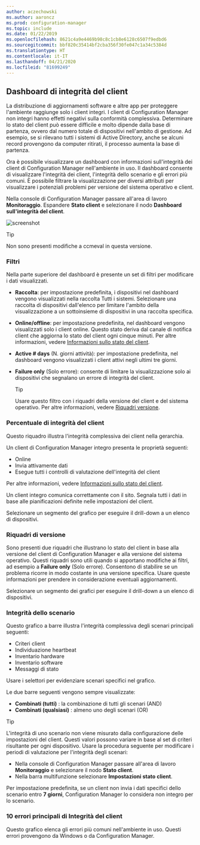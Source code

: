```yaml
---
author: aczechowski
ms.author: aaroncz
ms.prod: configuration-manager
ms.topic: include
ms.date: 01/22/2019
ms.openlocfilehash: 8621c4a9e4469b98c8c1cb8e6128c6507f9edbd6
ms.sourcegitcommit: bbf820c35414bf2cba356f30fe047c1a34c5384d
ms.translationtype: HT
ms.contentlocale: it-IT
ms.lasthandoff: 04/21/2020
ms.locfileid: "81699249"
---
```

## <a name="client-health-dashboard"></a><a name="bkmk_health"></a> Dashboard di integrità del client
<!--3599209-->

La distribuzione di aggiornamenti software e altre app per proteggere l'ambiente raggiunge solo i client integri. I client di Configuration Manager non integri hanno effetti negativi sulla conformità complessiva. Determinare lo stato del client può essere difficile e molto dipende dalla base di partenza, ovvero dal numero totale di dispositivi nell'ambito di gestione. Ad esempio, se si rilevano tutti i sistemi di Active Directory, anche se alcuni record provengono da computer ritirati, il processo aumenta la base di partenza. 

Ora è possibile visualizzare un dashboard con informazioni sull'integrità dei client di Configuration Manager nell'ambiente in uso. Il dashboard consente di visualizzare l'integrità dei client, l'integrità dello scenario e gli errori più comuni. È possibile filtrare la visualizzazione per diversi attributi per visualizzare i potenziali problemi per versione del sistema operativo e client. 

Nella console di Configuration Manager passare all'area di lavoro **Monitoraggio**. Espandere **Stato client** e selezionare il nodo **Dashboard sull'integrità del client**. 

![screenshot](../../media/3599209-client-health-dashboard.png)

> [!Tip]  
> Non sono presenti modifiche a ccmeval in questa versione.  


### <a name="filters"></a>Filtri

Nella parte superiore del dashboard è presente un set di filtri per modificare i dati visualizzati.

- **Raccolta**: per impostazione predefinita, i dispositivi nel dashboard vengono visualizzati nella raccolta Tutti i sistemi. Selezionare una raccolta di dispositivi dall'elenco per limitare l'ambito della visualizzazione a un sottoinsieme di dispositivi in una raccolta specifica.  

- **Online/offline**: per impostazione predefinita, nel dashboard vengono visualizzati solo i client online. Questo stato deriva dal canale di notifica client che aggiorna lo stato del client ogni cinque minuti. Per altre informazioni, vedere [Informazioni sullo stato del client](../../../../clients/manage/monitor-clients.md#bkmk_about).  

- **Active \# days** (N. giorni attività): per impostazione predefinita, nel dashboard vengono visualizzati i client attivi negli ultimi tre giorni.  

- **Failure only** (Solo errore): consente di limitare la visualizzazione solo ai dispositivi che segnalano un errore di integrità del client.  

    > [!Tip]  
    > Usare questo filtro con i riquadri della versione del client e del sistema operativo. Per altre informazioni, vedere [Riquadri versione](#version-tiles). 


### <a name="client-health-percentage"></a>Percentuale di integrità del client

Questo riquadro illustra l'integrità complessiva dei client nella gerarchia. 

Un client di Configuration Manager integro presenta le proprietà seguenti: 
- Online  
- Invia attivamente dati  
- Esegue tutti i controlli di valutazione dell'integrità del client  

Per altre informazioni, vedere [Informazioni sullo stato del client](../../../../clients/manage/monitor-clients.md#bkmk_about).

Un client integro comunica correttamente con il sito. Segnala tutti i dati in base alle pianificazioni definite nelle impostazioni del client.

Selezionare un segmento del grafico per eseguire il drill-down a un elenco di dispositivi.


### <a name="version-tiles"></a>Riquadri di versione

Sono presenti due riquadri che illustrano lo stato del client in base alla versione del client di Configuration Manager e alla versione del sistema operativo. Questi riquadri sono utili quando si apportano modifiche ai filtri, ad esempio a **Failure only** (Solo errore). Consentono di stabilire se un problema ricorre in modo costante in una versione specifica. Usare queste informazioni per prendere in considerazione eventuali aggiornamenti. 

Selezionare un segmento dei grafici per eseguire il drill-down a un elenco di dispositivi.


### <a name="scenario-health"></a>Integrità dello scenario

Questo grafico a barre illustra l'integrità complessiva degli scenari principali seguenti: 
- Criteri client
- Individuazione heartbeat
- Inventario hardware
- Inventario software
- Messaggi di stato

Usare i selettori per evidenziare scenari specifici nel grafico. 

Le due barre seguenti vengono sempre visualizzate:

- **Combinati (tutti)** : la combinazione di tutti gli scenari (AND)  
- **Combinati (qualsiasi)** : almeno uno degli scenari (OR)

> [!Tip]  
> L'integrità di uno scenario non viene misurato dalla configurazione delle impostazioni del client. Questi valori possono variare in base al set di criteri risultante per ogni dispositivo. Usare la procedura seguente per modificare i periodi di valutazione per l'integrità degli scenari:
> - Nella console di Configuration Manager passare all'area di lavoro **Monitoraggio** e selezionare il nodo **Stato client**.  
> - Nella barra multifunzione selezionare **Impostazioni stato client**.  
> 
> Per impostazione predefinita, se un client non invia i dati specifici dello scenario entro **7 giorni**, Configuration Manager lo considera non integro per lo scenario.


### <a name="top-10-client-health-failures"></a>10 errori principali di Integrità del client

Questo grafico elenca gli errori più comuni nell'ambiente in uso. Questi errori provengono da Windows o da Configuration Manager. 

<!-- The following list includes some of the more common failures overall:

#### Failure 1 title
Failure 1 description

Solution for failure 1 -->
